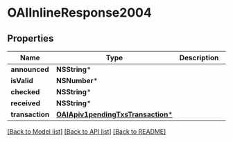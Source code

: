 # OAIInlineResponse2004

## Properties
Name | Type | Description | Notes
------------ | ------------- | ------------- | -------------
**announced** | **NSString*** |  | [optional] 
**isValid** | **NSNumber*** |  | [optional] 
**checked** | **NSString*** |  | [optional] 
**received** | **NSString*** |  | [optional] 
**transaction** | [**OAIApiv1pendingTxsTransaction***](OAIApiv1pendingTxsTransaction.md) |  | [optional] 

[[Back to Model list]](../README.md#documentation-for-models) [[Back to API list]](../README.md#documentation-for-api-endpoints) [[Back to README]](../README.md)


